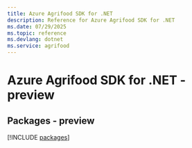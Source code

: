 ```yaml
---
title: Azure Agrifood SDK for .NET
description: Reference for Azure Agrifood SDK for .NET
ms.date: 07/29/2025
ms.topic: reference
ms.devlang: dotnet
ms.service: agrifood
---
```

# Azure Agrifood SDK for .NET - preview
## Packages - preview
[!INCLUDE [packages](agrifood-index.md)]